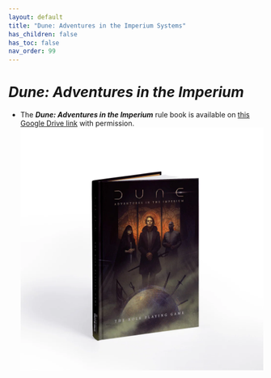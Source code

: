 ```yaml
---
layout: default
title: "Dune: Adventures in the Imperium Systems"
has_children: false
has_toc: false
nav_order: 99
---
```


# ***Dune: Adventures in the Imperium***

- The ***Dune: Adventures in the Imperium*** rule book is available on [this Google Drive link](https://drive.google.com/file/d/1HIJ-eAKioLQRO0FPb2MuwCNvTLo94OQ1/view?usp=drivesdk) with permission.
![](imgs/Pasted%20image%2020250531132905.png)